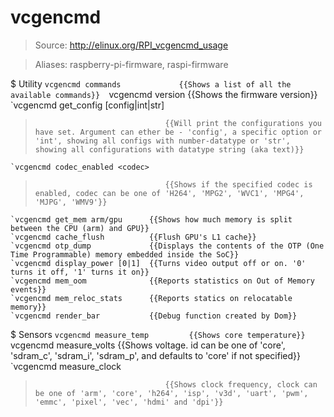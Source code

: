 # vcgencmd

> Source: http://elinux.org/RPI_vcgencmd_usage

> Aliases: raspberry-pi-firmware, raspi-firmware

$ Utility
    `vcgencmd commands             {{Shows a list of all the available commands}} 
    `vcgencmd version              {{Shows the firmware version}} 
    `vcgencmd get_config [config|int|str]
>                                  {{Will print the configurations you have set. Argument can ether be - 'config', a specific option or 'int', showing all configs with number-datatype or 'str', showing all configurations with datatype string (aka text)}} 
    `vcgencmd codec_enabled <codec>
>                                  {{Shows if the specified codec is enabled, codec can be one of 'H264', 'MPG2', 'WVC1', 'MPG4', 'MJPG', 'WMV9'}} 
    `vcgencmd get_mem arm/gpu      {{Shows how much memory is split between the CPU (arm) and GPU}} 
    `vcgencmd cache_flush          {{Flush GPU's L1 cache}} 
    `vcgencmd otp_dump             {{Displays the contents of the OTP (One Time Programmable) memory embedded inside the SoC}} 
    `vcgencmd display_power [0|1]  {{Turns video output off or on. '0' turns it off, '1' turns it on}} 
    `vcgencmd mem_oom              {{Reports statistics on Out of Memory events}} 
    `vcgencmd mem_reloc_stats      {{Reports statics on relocatable memory}} 
    `vcgencmd render_bar           {{Debug function created by Dom}} 

$ Sensors
    `vcgencmd measure_temp         {{Shows core temperature}} 
    `vcgencmd measure_volts <id>   {{Shows voltage. id can be one of 'core', 'sdram_c', 'sdram_i', 'sdram_p', and defaults to 'core' if not specified}} 
    `vcgencmd measure_clock <clock>
>                                  {{Shows clock frequency, clock can be one of 'arm', 'core', 'h264', 'isp', 'v3d', 'uart', 'pwm', 'emmc', 'pixel', 'vec', 'hdmi' and 'dpi'}} 

